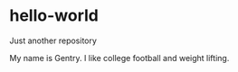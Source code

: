 # hello-world
Just another repository


My name is Gentry. I like college football and weight lifting. 
